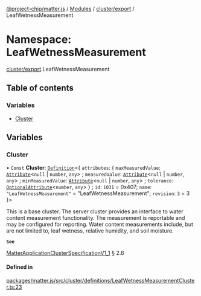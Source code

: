 [@project-chip/matter.js](../README.md) / [Modules](../modules.md) / [cluster/export](cluster_export.md) / LeafWetnessMeasurement

# Namespace: LeafWetnessMeasurement

[cluster/export](cluster_export.md).LeafWetnessMeasurement

## Table of contents

### Variables

- [Cluster](cluster_export.LeafWetnessMeasurement.md#cluster)

## Variables

### Cluster

• `Const` **Cluster**: [`Definition`](cluster_export.ClusterFactory.md#definition)<{ `attributes`: { `maxMeasuredValue`: [`Attribute`](cluster_export.md#attribute)<``null`` \| `number`, `any`\> ; `measuredValue`: [`Attribute`](cluster_export.md#attribute)<``null`` \| `number`, `any`\> ; `minMeasuredValue`: [`Attribute`](cluster_export.md#attribute)<``null`` \| `number`, `any`\> ; `tolerance`: [`OptionalAttribute`](cluster_export.md#optionalattribute)<`number`, `any`\>  } ; `id`: ``1031`` = 0x407; `name`: ``"LeafWetnessMeasurement"`` = "LeafWetnessMeasurement"; `revision`: ``3`` = 3 }\>

This is a base cluster. The server cluster provides an interface to water content measurement functionality. The
measurement is reportable and may be configured for reporting. Water content measurements include, but are not
limited to, leaf wetness, relative humidity, and soil moisture.

**`See`**

[MatterApplicationClusterSpecificationV1_1](../interfaces/spec_export.MatterApplicationClusterSpecificationV1_1.md) § 2.6

#### Defined in

[packages/matter.js/src/cluster/definitions/LeafWetnessMeasurementCluster.ts:23](https://github.com/project-chip/matter.js/blob/ac2c2688/packages/matter.js/src/cluster/definitions/LeafWetnessMeasurementCluster.ts#L23)
